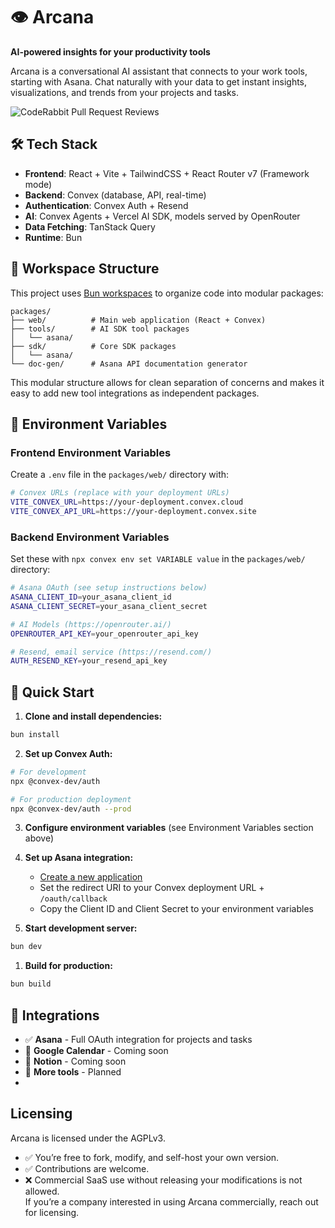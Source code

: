 # 👁️ Arcana

**AI-powered insights for your productivity tools**

Arcana is a conversational AI assistant that connects to your work tools, starting with Asana. Chat naturally with your data to get instant insights, visualizations, and trends from your projects and tasks.

![CodeRabbit Pull Request Reviews](https://img.shields.io/coderabbit/prs/github/a-rebets/arcana?utm_source=oss&utm_medium=github&utm_campaign=a-rebets%2Farcana&labelColor=171717&color=FF570A&link=https%3A%2F%2Fcoderabbit.ai&label=CodeRabbit+Reviews)

## 🛠 Tech Stack

- **Frontend**: React + Vite + TailwindCSS + React Router v7 (Framework mode)
- **Backend**: Convex (database, API, real-time)
- **Authentication**: Convex Auth + Resend
- **AI**: Convex Agents + Vercel AI SDK, models served by OpenRouter
- **Data Fetching**: TanStack Query
- **Runtime**: Bun

## 📁 Workspace Structure

This project uses [Bun workspaces](https://bun.com/docs/install/workspaces) to organize code into modular packages:

```
packages/
├── web/          # Main web application (React + Convex)
├── tools/        # AI SDK tool packages
│   └── asana/
├── sdk/          # Core SDK packages
│   └── asana/
└── doc-gen/      # Asana API documentation generator
```

This modular structure allows for clean separation of concerns and makes it easy to add new tool integrations as independent packages.

## 🔧 Environment Variables

### Frontend Environment Variables

Create a `.env` file in the `packages/web/` directory with:

```bash
# Convex URLs (replace with your deployment URLs)
VITE_CONVEX_URL=https://your-deployment.convex.cloud
VITE_CONVEX_API_URL=https://your-deployment.convex.site
```

### Backend Environment Variables

Set these with `npx convex env set VARIABLE value` in the `packages/web/` directory:

```bash
# Asana OAuth (see setup instructions below)
ASANA_CLIENT_ID=your_asana_client_id
ASANA_CLIENT_SECRET=your_asana_client_secret

# AI Models (https://openrouter.ai/)
OPENROUTER_API_KEY=your_openrouter_api_key

# Resend, email service (https://resend.com/)
AUTH_RESEND_KEY=your_resend_api_key
```

## 🚀 Quick Start

1. **Clone and install dependencies:**
```bash
bun install
```

2. **Set up Convex Auth:**
```bash
# For development
npx @convex-dev/auth

# For production deployment
npx @convex-dev/auth --prod
```

3. **Configure environment variables** (see Environment Variables section above)

4. **Set up Asana integration:**
   - [Create a new application](https://developers.asana.com/docs/oauth#register-an-application)
   - Set the redirect URI to your Convex deployment URL + `/oauth/callback`
   - Copy the Client ID and Client Secret to your environment variables

5. **Start development server:**
```bash
bun dev
```

1. **Build for production:**
```bash
bun build
```

## 🔗 Integrations

- ✅ **Asana** - Full OAuth integration for projects and tasks
- 🚧 **Google Calendar** - Coming soon
- 🚧 **Notion** - Coming soon
- 🚧 **More tools** - Planned
- 

## Licensing

Arcana is licensed under the AGPLv3.  
- ✅ You’re free to fork, modify, and self-host your own version.  
- ✅ Contributions are welcome.  
- ❌ Commercial SaaS use without releasing your modifications is not allowed.  
If you’re a company interested in using Arcana commercially, reach out for licensing.
